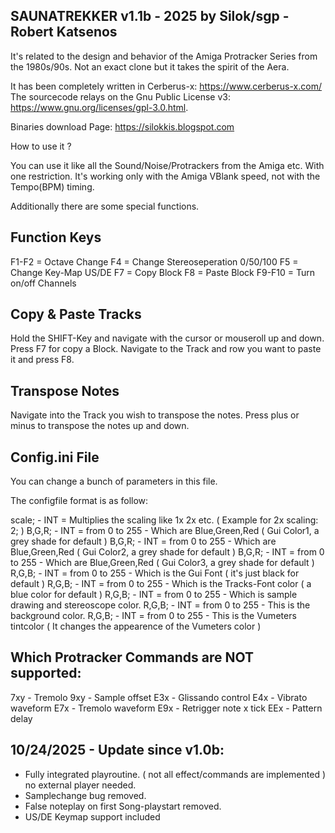 SAUNATREKKER v1.1b - 2025 by Silok/sgp - Robert Katsenos
--------------------------------------------------------
It's related to the design and behavior of the Amiga Protracker Series from the 1980s/90s.
Not an exact clone but it takes the spirit of the Aera.

It has been completely written in Cerberus-x: https://www.cerberus-x.com/
The sourcecode relays on the Gnu Public License v3: https://www.gnu.org/licenses/gpl-3.0.html.

Binaries download Page: https://silokkis.blogspot.com

How to use it ?

You can use it like all the Sound/Noise/Protrackers from the Amiga etc.
With one restriction. It's working only with the Amiga VBlank speed,
not with the Tempo(BPM) timing.

Additionally there are some special functions.

Function Keys
-------------
F1-F2 = Octave Change
F4 = Change Stereoseperation 0/50/100
F5 = Change Key-Map US/DE
F7 = Copy Block
F8 = Paste Block
F9-F10 = Turn on/off Channels

Copy & Paste Tracks
-------------------

Hold the SHIFT-Key and navigate with the cursor or mouseroll up and down.
Press F7 for copy a Block. Navigate to the Track and row you want to paste it and press F8.

Transpose Notes
---------------

Navigate into the Track you wish to transpose the notes. Press plus or minus to
transpose the notes up and down.

Config.ini File
---------------

You can change a bunch of parameters in this file.

The configfile format is as follow:

scale; - INT = Multiplies the scaling like 1x 2x etc. ( Example for 2x scaling: 2; )
B,G,R; - INT = from 0 to 255 - Which are Blue,Green,Red ( Gui Color1, a grey shade for default )
B,G,R; - INT = from 0 to 255 - Which are Blue,Green,Red ( Gui Color2, a grey shade for default )
B,G,R; - INT = from 0 to 255 - Which are Blue,Green,Red ( Gui Color3, a grey shade for default )
R,G,B; - INT = from 0 to 255 - Which is the Gui Font ( it's just black for default )
R,G,B; - INT = from 0 to 255 - Which is the Tracks-Font color ( a blue color for default )
R,G,B; - INT = from 0 to 255 - Which is sample drawing and stereoscope color.
R,G,B; - INT = from 0 to 255 - This is the background color.
R,G,B; - INT = from 0 to 255 - This is the Vumeters tintcolor ( It changes the appearence of the Vumeters color )

Which Protracker Commands are NOT supported:
--------------------------------------------
7xy - Tremolo
9xy - Sample offset
E3x - Glissando control
E4x - Vibrato waveform
E7x - Tremolo waveform
E9x - Retrigger note x tick
EEx - Pattern delay

10/24/2025 - Update since v1.0b:
--------------------------------

- Fully integrated playroutine. ( not all effect/commands are implemented )
  no external player needed.
- Samplechange bug removed.
- False noteplay on first Song-playstart removed.
- US/DE Keymap support included
